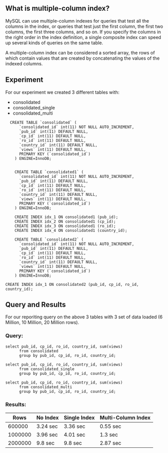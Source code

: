 ## What is multiple-column index?
MySQL can use multiple-column indexes for queries that test all the columns in the index, 
or queries that test just the first column, the first two columns, the first three columns, and so on. 
If you specify the columns in the right order in the index definition, 
a single composite index can speed up several kinds of queries on the same table.

A multiple-column index can be considered a sorted array, 
the rows of which contain values that are created by concatenating the values of the indexed columns.

## Experiment
For our experiment we created 3 different tables with:
- consolidated
- consolidated_single
- consolidated_multi

```
  CREATE TABLE `consolidated` (
	  `consolidated_id` int(11) NOT NULL AUTO_INCREMENT,
	  `pub_id` int(11) DEFAULT NULL,
	  `cp_id` int(11) DEFAULT NULL,
	  `ro_id` int(11) DEFAULT NULL,
	  `country_id` int(11) DEFAULT NULL,
	  `views` int(11) DEFAULT NULL,
	  PRIMARY KEY (`consolidated_id`)
	) ENGINE=InnoDB;


	CREATE TABLE `consolidated1` (
	  `consolidated_id` int(11) NOT NULL AUTO_INCREMENT,
	  `pub_id` int(11) DEFAULT NULL,
	  `cp_id` int(11) DEFAULT NULL,
	  `ro_id` int(11) DEFAULT NULL,
	  `country_id` int(11) DEFAULT NULL,
	  `views` int(11) DEFAULT NULL,
	  PRIMARY KEY (`consolidated_id`)
	) ENGINE=InnoDB;

	CREATE INDEX idx_1 ON consolidated1 (pub_id);
	CREATE INDEX idx_2 ON consolidated1 (cp_id);
	CREATE INDEX idx_3 ON consolidated1 (ro_id);
	CREATE INDEX idx_4 ON consolidated1 (country_id);

	CREATE TABLE `consolidated2` (
	  `consolidated_id` int(11) NOT NULL AUTO_INCREMENT,
	  `pub_id` int(11) DEFAULT NULL,
	  `cp_id` int(11) DEFAULT NULL,
	  `ro_id` int(11) DEFAULT NULL,
	  `country_id` int(11) DEFAULT NULL,
	  `views` int(11) DEFAULT NULL,
	  PRIMARY KEY (`consolidated_id`)
	) ENGINE=InnoDB;

CREATE INDEX idx_1 ON consolidated2 (pub_id, cp_id, ro_id, country_id);

```
  
## Query and Results
For our reporiting query on the above 3 tables with 3 set of data loaded (6 Million, 10 Million, 20 Million rows).
  
### Query:
```
select pub_id, cp_id, ro_id, country_id, sum(views) 
      from consolidated
      group by pub_id, cp_id, ro_id, country_id;
      
select pub_id, cp_id, ro_id, country_id, sum(views) 
      from consolidated_single
      group by pub_id, cp_id, ro_id, country_id;
      
select pub_id, cp_id, ro_id, country_id, sum(views) 
      from consolidated_multi
      group by pub_id, cp_id, ro_id, country_id;
 ```
  
### Results:
|	Rows	|	No Index	|	Single Index	|	Multi-Column Index
|	-	|	-	|	-	|	-
|	600000	|	3.24 sec	|	3.36 sec	|	0.55 sec
|	1000000	|	3.96 sec	|	4.01 sec	|	1.3 sec
|	2000000	|	9.8 sec	|	9.8 sec	|	2.87 sec

  
  
